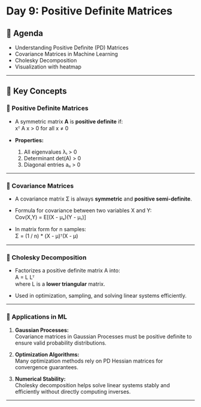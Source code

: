 # Day 9: Positive Definite Matrices  

## 📌 Agenda  
- Understanding Positive Definite (PD) Matrices  
- Covariance Matrices in Machine Learning  
- Cholesky Decomposition  
- Visualization with heatmap

---

## 🧾 Key Concepts  

### 🔹 Positive Definite Matrices  
- A symmetric matrix **A** is **positive definite** if:  
  xᵀ A x > 0 for all x ≠ 0  

- **Properties:**  
  1. All eigenvalues λᵢ > 0  
  2. Determinant det(A) > 0  
  3. Diagonal entries aᵢᵢ > 0  

---

### 🔹 Covariance Matrices  
- A covariance matrix Σ is always **symmetric** and **positive semi-definite**.  
- Formula for covariance between two variables X and Y:  
  Cov(X,Y) = E[(X - μₓ)(Y - μᵧ)]  

- In matrix form for n samples:  
  Σ = (1 / n) * (X - μ)ᵀ(X - μ)  

---

### 🔹 Cholesky Decomposition  
- Factorizes a positive definite matrix A into:  
  A = L Lᵀ  
  where L is a **lower triangular** matrix.  

- Used in optimization, sampling, and solving linear systems efficiently.  

---

### 🔹 Applications in ML  

1. **Gaussian Processes:**  
   Covariance matrices in Gaussian Processes must be positive definite to ensure valid probability distributions.  

2. **Optimization Algorithms:**  
   Many optimization methods rely on PD Hessian matrices for convergence guarantees.  

3. **Numerical Stability:**  
   Cholesky decomposition helps solve linear systems stably and efficiently without directly computing inverses.  

---
